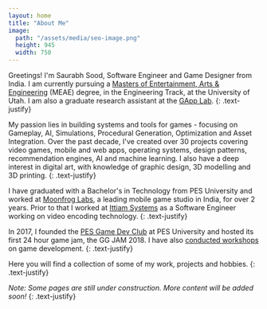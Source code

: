 ```yaml
---
layout: home
title: "About Me"
image: 
  path: "/assets/media/seo-image.png"
  height: 945
  width: 750
---
```


Greetings! I'm Saurabh Sood, Software Engineer and Game Designer from India. I am currently pursuing a [Masters of Entertainment, Arts & Engineering](https://games.utah.edu/prospective-students/master-of-entertainment-arts-and-engineering/) (MEAE) degree, in the Engineering Track, at the University of Utah. I am also a graduate research assistant at the [GApp Lab](https://games.utah.edu/research/about-the-gapp/). 
{: .text-justify}

My passion lies in building systems and tools for games - focusing on Gameplay, AI, Simulations, Procedural Generation, Optimization and Asset Integration. Over the past decade, I've created over 30 projects covering video games, mobile and web apps, operating systems, design patterns, recommendation engines, AI and machine learning. I also have a deep interest in digital art, with knowledge of graphic design, 3D modelling and 3D printing.
{: .text-justify}

I have graduated with a Bachelor's in Technology from PES University and worked at [Moonfrog Labs](https://moonfroglabs.com/), a leading mobile game studio in India, for over 2 years. Prior to that I worked at [Ittiam Systems](https://www.ittiam.com/) as a Software Engineer working on video encoding technology.
{: .text-justify}

In 2017, I founded the [PES Game Dev Club](https://pes-gdc.github.io/) at PES University and hosted its first 24 hour game jam, the GG JAM 2018. I have also [conducted workshops](https://www.linkedin.com/posts/pesuniversity_workshop-on-game-development-held-the-students-activity-6636975433931943936-r4hS) on game development.
{: .text-justify}

Here you will find a collection of some of my work, projects and hobbies.
{: .text-justify}

*Note: Some pages are still under construction. More content will be added soon!*
{: .text-justify}